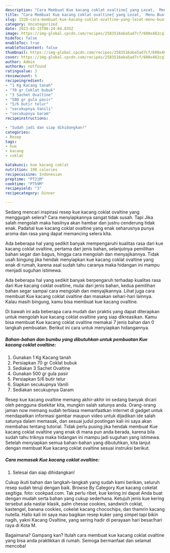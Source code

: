 ```yaml
---
description: "Cara Membuat Kue kacang coklat ovaltine{ yang Lezat,  Menu Buat lebaran"
title: "Cara Membuat Kue kacang coklat ovaltine{ yang Lezat,  Menu Buat lebaran"
slug: 1520-cara-membuat-kue-kacang-coklat-ovaltine-yang-lezat-menu-buat-lebaran
category: Uncategorized
date: 2023-03-15T06:24:04.835Z
image: https://img-global.cpcdn.com/recipes/2583516aba5ad7cf/680x482cq70/kue-kacang-coklat-ovaltine-foto-resep-utama.jpg
hideToc: false
enableToc: true
enableTocContent: false
thumbnail: https://img-global.cpcdn.com/recipes/2583516aba5ad7cf/680x482cq70/kue-kacang-coklat-ovaltine-foto-resep-utama.jpg
cover: https://img-global.cpcdn.com/recipes/2583516aba5ad7cf/680x482cq70/kue-kacang-coklat-ovaltine-foto-resep-utama.jpg
author: Admin
authorAv: notfound
ratingvalue: 3
reviewcount: 5
recipeingredient:
- "1 Kg Kacang tanah"
- "70 gr Coklat bubuk"
- "3 Sachet Ovaltine"
- "500 gr gula pasir"
- "5/6 butir telur"
- "secukupnya Vanili"
- "secukupnya Garam"
recipeinstructions:

- "Sudah jadi dan siap dihidangkan!"
categories:
- Resep
tags:
- kue
- kacang
- coklat

katakunci: kue kacang coklat 
nutrition: 198 calories
recipecuisine: Indonesian
preptime: "PT21M"
cooktime: "PT59M"
recipeyield: "3"
recipecategory: Dinner

---
```



Sedang mencari inspirasi resep kue kacang coklat ovaltine yang menggugah selera? Cara menyiapkannya sangat tidak susah. Tapi Jika salah mengolah maka hasilnya akan hambar dan justru cenderung tidak enak. Padahal kue kacang coklat ovaltine yang enak seharusnya punya aroma dan rasa yang dapat memancing selera kita.


Ada beberapa hal yang sedikit banyak mempengaruhi kualitas rasa dari kue kacang coklat ovaltine, pertama dari jenis bahan, selanjutnya pemilihan bahan segar dan bagus, hingga cara mengolah dan menyajikannya. Tidak usah bingung jika hendak menyiapkan kue kacang coklat ovaltine yang enak di rumah, karena asal sudah tahu caranya maka hidangan ini mampu menjadi suguhan istimewa.

Ada beberapa hal yang sedikit banyak berpengaruh terhadap kualitas rasa dari Kue kacang coklat ovaltine, mulai dari jenis bahan, kedua pemilihan bahan segar sampai cara mengolah dan menyajikannya. Lihat juga cara membuat Kue kacang coklat ovaltine dan masakan sehari-hari lainnya. Kalau masih bingung, kamu bisa membuat kue kacang ovaltine.


Di bawah ini ada beberapa cara mudah dan praktis yang dapat diterapkan untuk mengolah kue kacang coklat ovaltine yang siap dikreasikan. Kamu bisa membuat Kue kacang coklat ovaltine memakai 7 jenis bahan dan 0 langkah pembuatan. Berikut ini cara untuk menyiapkan hidangannya.

<!--inarticleads1-->

##### Bahan-bahan dan bumbu yang dibutuhkan untuk pembuatan Kue kacang coklat ovaltine:

1. Gunakan 1 Kg Kacang tanah
1. Persiapkan 70 gr Coklat bubuk
1. Sediakan 3 Sachet Ovaltine
1. Gunakan 500 gr gula pasir
1. Persiapkan 5/6 butir telur
1. Siapkan secukupnya Vanili
1. Sediakan secukupnya Garam


Resep kue kacang ovaltine memang akhir-akhir ini sedang banyak dicari oleh pengguna disekitar kita, mungkin salah satunya anda. Orang-orang jaman now memang sudah terbiasa memanfaatkan internet di gadget untuk mendapatkan informasi gambar maupun video untuk dijadikan ide salah satunya dalam memasak, dan sesuai judul postingan kali ini saya akan membahas tentang tutorial. Tidak perlu pusing jika hendak membuat Kue kacang coklat ovaltine yang enak di mana pun anda berada, karena bila sudah tahu triknya maka hidangan ini mampu jadi suguhan yang istimewa. Setelah menyiapkan semua bahan-bahan yang dibutuhkan, kita lanjut dengan membuat Kue kacang coklat ovaltine sesuai instruksi berikut. 

<!--inarticleads2-->

##### Cara memasak Kue kacang coklat ovaltine:


1. Selesai dan siap dihidangkan!

Cukup ikuti bahan dan langkah-langkah yang sudah kami berikan, seluruh resep sudah teruji dengan baik. Browse By Category Kue kacang cokelat segitiga. foto: cookpad.com. Tak perlu ribet, kue kering ini dapat Anda buat dengan mudah serta bahan yang cukup sederhana. Ketujuh jenis kue kering tersebut ada nastar klasik, palm chesse cookies, sandwich coklat, kastengel, banana cookies, cokelat kacang chocochips, dan thamrin kacang nutella. Hallo kali ini saya mau bagikan resep kuker yang simpel tapi bikin nagih, yakni Kacang Ovaltine, yang sering hadir di perayaan hari besar/hari raya di Kota M. 

Bagaimana? Gampang kan? Itulah cara membuat kue kacang coklat ovaltine yang bisa anda praktikkan di rumah. Semoga bermanfaat dan selamat mencoba!
